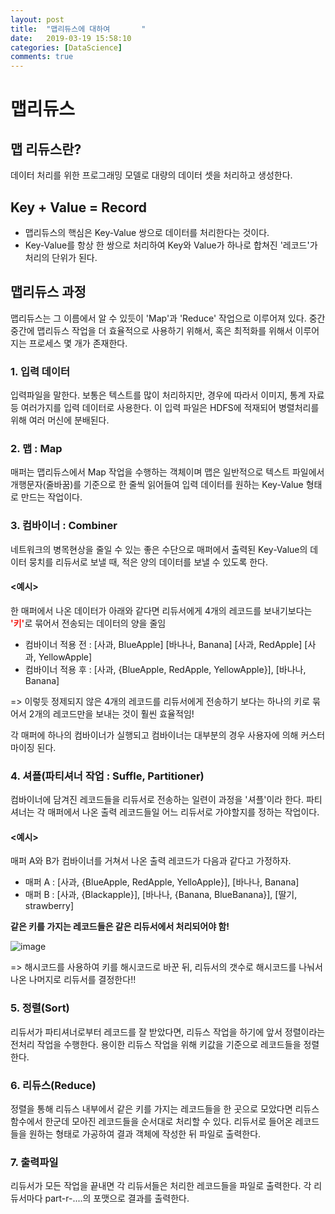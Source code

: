 ```yaml
---
layout: post
title:  "맵리듀스에 대하여       "
date:   2019-03-19 15:58:10
categories: [DataScience]
comments: true
---
```


# 맵리듀스
## 맵 리듀스란?
데이터 처리를 위한 프로그래밍 모델로 대량의 데이터 셋을 처리하고 생성한다.

##  Key + Value = Record 
* 맵리듀스의 핵심은 Key-Value 쌍으로 데이터를 처리한다는 것이다.
* Key-Value를 항상 한 쌍으로 처리하여 Key와 Value가 하나로 합쳐진 '레코드'가 처리의 단위가 된다.

## 맵리듀스 과정
맵리듀스는 그 이름에서 알 수 있듯이 'Map'과 'Reduce' 작업으로 이루어져 있다. 중간중간에 맵리듀스 작업을 더 효율적으로 사용하기 위해서, 혹은 최적화를 위해서 이루어지는 프로세스 몇 개가 존재한다.

### 1. 입력 데이터
입력파일을 말한다. 보통은 텍스트를 많이 처리하지만, 경우에 따라서 이미지, 통계 자료 등 여러가지를 입력 데이터로 사용한다. 이 입력 파일은 HDFS에 적재되어 병렬처리를 위해 여러 머신에 분배된다.

### 2. 맵 : Map
매퍼는 맵리듀스에서 Map 작업을 수행하는 객체이며 맵은 일반적으로 텍스트 파일에서 개행문자(줄바꿈)를 기준으로 한 줄씩 읽어들여 입력 데이터를 원하는 Key-Value 형태로 만드는 작업이다.

### 3. 컴바이너 : Combiner
네트워크의 병목현상을 줄일 수 있는 좋은 수단으로 매퍼에서 출력된 Key-Value의 데이터 뭉치를 리듀서로 보낼 때, 적은 양의 데이터를 보낼 수 있도록 한다.
#### **<예시>** 
한 매퍼에서 나온 데이터가 아래와 같다면 리듀서에게 4개의 레코드를 보내기보다는 <span style="color:#f3150e">**'키'**</span>로 묶어서 전송되는 데이터의 양을 줄임
- 컴바이너 적용 전 : [사과, BlueApple] [바나나, Banana] [사과, RedApple] [사과, YellowApple]
- 컴바이너 적용 후 : [사과, {BlueApple, RedApple, YellowApple}], [바나나, Banana]

=> 이렇듯 정제되지 않은 4개의 레코드를 리듀서에게 전송하기 보다는 하나의 키로 묶어서 2개의 레코드만을 보내는 것이 훨씬 효율적임!

각 매퍼에 하나의 컴바이너가 실행되고 컴바이너는 대부분의 경우 사용자에 의해 커스터마이징 된다.

### 4. 셔플(파티셔너 작업 : Suffle, Partitioner)
컴바이너에 담겨진 레코드들을 리듀서로 전송하는 일련이 과정을 '셔플'이라 한다. 파티셔너는 각 매퍼에서 나온 출력 레코드들일 어느 리듀서로 가야할지를 정하는 작업이다. 
#### **<예시>**
매퍼 A와 B가 컴바이너를 거쳐서 나온 출력 레코드가 다음과 같다고 가정하자.
- 매퍼 A : [사과, {BlueApple, RedApple, YelloApple}], [바나나, Banana]
- 매퍼 B : [사과, {Blackapple}], [바나나, {Banana, BlueBanana}], [딸기, strawberry]

**같은 키를 가지는 레코드들은 같은 리듀서에서 처리되어야 함!**

![image](https://user-images.githubusercontent.com/28076434/54586180-9a256000-4a5f-11e9-8534-43eac1b3326e.png)

=> 해시코드를 사용하여 키를 해시코드로 바꾼 뒤, 리듀서의 갯수로 해시코드를 나눠서 나온 나머지로 리듀서를 결정한다!!

### 5. 정렬(Sort)
리듀서가 파티셔너로부터 레코드를 잘 받았다면, 리듀스 작업을 하기에 앞서 정렬이라는 전처리 작업을 수행한다. 용이한 리듀스 작업을 위해 키값을 기준으로 레코드들을 정렬한다.

### 6. 리듀스(Reduce)
정렬을 통해 리듀스 내부에서 같은 키를 가지는 레코드들을 한 곳으로 모았다면 리듀스 함수에서 한군데 모아진 레코드들을 순서대로 처리할 수 있다. 리듀서로 들어온 레코드들을 원하는 형태로 가공하여 결과 객체에 작성한 뒤 파일로 출력한다.

### 7. 출력파일
리듀서가 모든 작업을 끝내면 각 리듀서들은 처리한 레코드들을 파일로 출력한다. 각 리듀서마다 part-r-....의 포맷으로 결과를 출력한다.